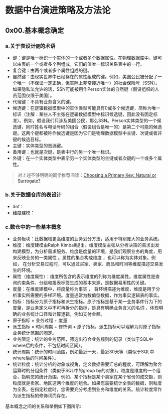 # 数据中台演进策略及方法论

## 0x00.基本概念确定

### a.关于表设计`键`的术语

- 键：键是唯一标识一个实体的一个或者多个数据属性。在物理数据库中，键可以由表的一个或者多个列组成，它们的值唯一标识关系表中的一行。
- 复合键：由两个或者多个属性组成的键。
- 自然键：由现实世界中已经存在的属性组成的键。例如，美国公民被分配了一个唯一（不保证一定正确，但实际上非常接近唯一）的社会保险号（SSN）。如果隐私法允许的话，SSN可能被用作Person实体的自然键（假设组织的人员范围仅限于美国）。
- 代理键：不具有业务含义的键。
- 候选键：在逻辑数据模型中的实体类型可能具有0或多个候选键，简称为唯一标识（注解：某些人不主张在逻辑数据模型中标识候选键，因此没有固定标准）。例如，假设我们只涉及美国公民，那么SSN。Person实体类型的一个候选键，同时姓名与电话号码的组合（假设组合是唯一的）是第二个可能的候选键。这两个键都被称作候选键是因为它们是物理数据模型中主键、次键或者非键的候选目标。
- 主键：实体类型的首选键。
- 备用键：也就是次键，是表中行的另一个唯一标识。
- 外键：在一个实体类型中表示另一个实体类型的主键或者次键的一个或多个属性。

> 对上述不够明确的同学推荐阅读：[Choosing a Primary Key: Natural or Surrogate?](http://www.agiledata.org/essays/keys.html)

### b.关于数据仓库的表设计

- 3nf：
- 维度建模：

### c.数仓中的一些基本概念

- 业务板块：比数据域更高维度的业务划分方法，适用于特别庞大的业务系统。
- 维度：维度建模由Ralph Kimball提出。维度模型主张从分析决策的需求出发构建模型，为分析需求服务。维度是度量的环境，是我们观察业务的角度，用来反映业务的一类属性 。属性的集合构成维度 ，也可以称为实体对象。例如， 在分析交易过程时，可以通过买家、卖家、商品和时间等维度描述交易发生的环境。
- 属性（维度属性）：维度所包含的表示维度的列称为维度属性。维度属性是查询约束条件、分组和报表标签生成的基本来源，是数据易用性的关键。
- 度量：在维度建模中，将度量称为事实 ， 将环境描述为维度，维度是用于分析事实所需要的多样环境。度量通常为数值型数据，作为事实逻辑表的事实。
- 指标：指标分为原子指标和派生指标。原子指标是基于某一业务事件行为下的度量，是业务定义中不可再拆分的指标，是具有明确业务含义的名词 ，体现明确的业务统计口径和计算逻辑，例如支付金额。
- 原子指标 = 业务过程 + 度量
- 派生指标 = 时间周期 + 修饰词 + 原子指标，派生指标可以理解为对原子指标业务统计范围的圈定。
- 业务限定：统计的业务范围，筛选出符合业务规则的记录（类似于SQL中where后的条件，不包括时间区间）。
- 统计周期：统计的时间范围，例如最近一天，最近30天等（类似于SQL中where后的时间条件）。
- 统计粒度：统计分析的对象或视角，定义数据需要汇总的程度，可理解为聚合运算时的分组条件（类似于SQL中的group by的对象）。粒度是维度的一个组合，指明您的统计范围。例如，某个指标是某个卖家在某个省份的成交额，则粒度就是卖家、地区这两个维度的组合。如果您需要统计全表的数据，则粒度为全表。在指定粒度时，您需要充分考虑到业务和维度的关系。统计粒度常作为派生指标的修饰词而存在。

基本概念之间的关系和举例如下图所示: